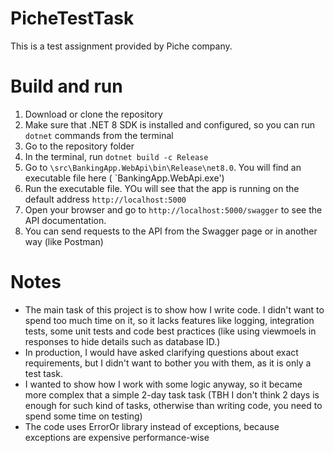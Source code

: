 # PicheTestTask
This is a test assignment provided by Piche company.
 
# Build and run
1. Download or clone the repository
2. Make sure that .NET 8 SDK is installed and configured, so you can run `dotnet` commands from the terminal
3. Go to the repository folder
4. In the terminal, run `dotnet build -c Release`
5. Go to `\src\BankingApp.WebApi\bin\Release\net8.0`. You will find an executable file here (
 `BankingApp.WebApi.exe')
6. Run the executable file. YOu will see that the app is running on the default address `http://localhost:5000`
7. Open your browser and go to `http://localhost:5000/swagger` to see the API documentation.
8. You can send requests to the API from the Swagger page or in another way (like Postman)

# Notes
- The main task of this project is to show how I write code. I didn't want to spend too much time on it, so it lacks features like logging, integration tests, some unit tests and code best practices (like using viewmoels in responses to hide details such as database ID.)
- In production, I would have asked clarifying questions about exact requirements, but I didn't want to bother you with them, as it is only a test task.
- I wanted to show how I work with some logic anyway, so it became more complex that a simple 2-day task task (TBH I don't think 2 days is enough for such kind of tasks, otherwise than writing code, you need to spend some time on testing)
- The code uses ErrorOr library instead of exceptions, because exceptions are expensive performance-wise